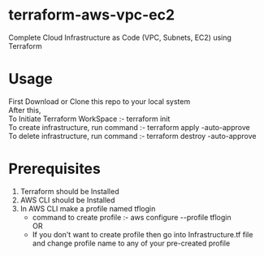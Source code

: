 # terraform-aws-vpc-ec2
Complete Cloud Infrastructure as Code (VPC, Subnets, EC2) using Terraform 

# Usage
First Download or Clone this repo to your local system  
After this,  
To Initiate Terraform WorkSpace       :- terraform init  
To create infrastructure, run command :- terraform apply -auto-approve  
To delete infrastructure, run command :- terraform destroy -auto-approve  

# Prerequisites
1) Terraform should be Installed  
2) AWS CLI should be Installed  
3) In AWS CLI make a profile named tflogin  
   - command to create profile :- aws configure --profile tflogin  
   OR  
   - If you don't want to create profile then go into Infrastructure.tf file and change profile name to any of your pre-created profile
